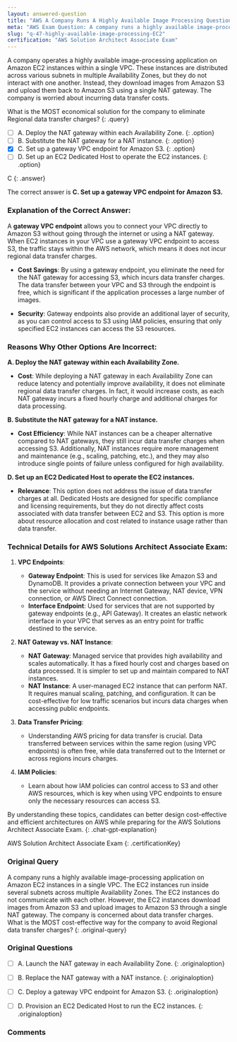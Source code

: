 ```yaml
---
layout: answered-question
title: "AWS A Company Runs A Highly Available Image Processing Question"
meta: "AWS Exam Question: A company runs a highly available image-processing application on EC2 instances in a single VPC, concerned about data transfer charges. Answer: S3."
slug: "q-47-highly-available-image-processing-EC2"
certification: "AWS Solution Architect Associate Exam"
---
```



 A company operates a highly available image-processing application on Amazon EC2 instances within a single VPC. These instances are distributed across various subnets in multiple Availability Zones, but they do not interact with one another. Instead, they download images from Amazon S3 and upload them back to Amazon S3 using a single NAT gateway. The company is worried about incurring data transfer costs. 

What is the MOST economical solution for the company to eliminate Regional data transfer charges?
{: .query}

- [ ] A. Deploy the NAT gateway within each Availability Zone.
{: .option}
- [ ] B. Substitute the NAT gateway for a NAT instance.
{: .option}
- [x] C. Set up a gateway VPC endpoint for Amazon S3.
{: .option}
- [ ] D. Set up an EC2 Dedicated Host to operate the EC2 instances.
{: .option}

C
{: .answer}

The correct answer is **C. Set up a gateway VPC endpoint for Amazon S3.** 

### Explanation of the Correct Answer:

A **gateway VPC endpoint** allows you to connect your VPC directly to Amazon S3 without going through the internet or using a NAT gateway. When EC2 instances in your VPC use a gateway VPC endpoint to access S3, the traffic stays within the AWS network, which means it does not incur regional data transfer charges. 

- **Cost Savings**: By using a gateway endpoint, you eliminate the need for the NAT gateway for accessing S3, which incurs data transfer charges. The data transfer between your VPC and S3 through the endpoint is free, which is significant if the application processes a large number of images.
  
- **Security**: Gateway endpoints also provide an additional layer of security, as you can control access to S3 using IAM policies, ensuring that only specified EC2 instances can access the S3 resources.

### Reasons Why Other Options Are Incorrect:

**A. Deploy the NAT gateway within each Availability Zone.**
- **Cost**: While deploying a NAT gateway in each Availability Zone can reduce latency and potentially improve availability, it does not eliminate regional data transfer charges. In fact, it would increase costs, as each NAT gateway incurs a fixed hourly charge and additional charges for data processing.

**B. Substitute the NAT gateway for a NAT instance.**
- **Cost Efficiency**: While NAT instances can be a cheaper alternative compared to NAT gateways, they still incur data transfer charges when accessing S3. Additionally, NAT instances require more management and maintenance (e.g., scaling, patching, etc.), and they may also introduce single points of failure unless configured for high availability.

**D. Set up an EC2 Dedicated Host to operate the EC2 instances.**
- **Relevance**: This option does not address the issue of data transfer charges at all. Dedicated Hosts are designed for specific compliance and licensing requirements, but they do not directly affect costs associated with data transfer between EC2 and S3. This option is more about resource allocation and cost related to instance usage rather than data transfer.

### Technical Details for AWS Solutions Architect Associate Exam:

1. **VPC Endpoints**:
   - **Gateway Endpoint**: This is used for services like Amazon S3 and DynamoDB. It provides a private connection between your VPC and the service without needing an Internet Gateway, NAT device, VPN connection, or AWS Direct Connect connection.
   - **Interface Endpoint**: Used for services that are not supported by gateway endpoints (e.g., API Gateway). It creates an elastic network interface in your VPC that serves as an entry point for traffic destined to the service.

2. **NAT Gateway vs. NAT Instance**:
   - **NAT Gateway**: Managed service that provides high availability and scales automatically. It has a fixed hourly cost and charges based on data processed. It is simpler to set up and maintain compared to NAT instances.
   - **NAT Instance**: A user-managed EC2 instance that can perform NAT. It requires manual scaling, patching, and configuration. It can be cost-effective for low traffic scenarios but incurs data charges when accessing public endpoints.

3. **Data Transfer Pricing**:
   - Understanding AWS pricing for data transfer is crucial. Data transferred between services within the same region (using VPC endpoints) is often free, while data transferred out to the Internet or across regions incurs charges.

4. **IAM Policies**: 
   - Learn about how IAM policies can control access to S3 and other AWS resources, which is key when using VPC endpoints to ensure only the necessary resources can access S3.

By understanding these topics, candidates can better design cost-effective and efficient architectures on AWS while preparing for the AWS Solutions Architect Associate Exam.
{: .chat-gpt-explanation}

AWS Solution Architect Associate Exam
{: .certificationKey}

### Original Query

A company runs a highly available image-processing application on Amazon EC2 instances in a single VPC. The EC2 instances run inside several subnets across multiple Availability Zones. The EC2 instances do not communicate with each other. However, the EC2 instances download images from Amazon S3 and upload images to Amazon S3 through a single NAT gateway. The company is concerned about data transfer charges.
What is the MOST cost-effective way for the company to avoid Regional data transfer charges?
{: .original-query}

### Original Questions

- [ ] A. Launch the NAT gateway in each Availability Zone.
{: .originaloption}
- [ ] B. Replace the NAT gateway with a NAT instance.
{: .originaloption}
- [ ] C. Deploy a gateway VPC endpoint for Amazon S3.
{: .originaloption}
- [ ] D. Provision an EC2 Dedicated Host to run the EC2 instances.
{: .originaloption}


### Comments

